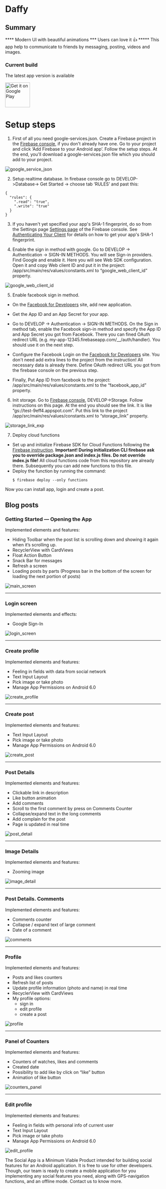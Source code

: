 Daffy
=============

## Summary

**** Modern UI with beautiful animations *** Users can love it 👍 *****
This app help to communicate to friends by messaging, posting, videos and images.

### Current build 

The latest app version is available 

<a href="https://play.google."><img alt="Get it on Google Play" height="80" src="/Screenshots/google-play-badge.png"></a>



 <!-- ### Full showcase of application -->

 <!-- [App video should be here](https://) -->

Setup steps
===========

 1. First of all you need google-services.json. Create a Firebase project in the [Firebase console](https://console.firebase.google.com/), if you don't already have one. Go to your project and click ‘Add Firebase to your Android app’. Follow the setup steps. At the end, you'll download a google-services.json file which you should add to your project.

 ![google_service_json](https://user-images.githubusercontent.com/7821425/32899277-30da3374-caf3-11e7-86e0-58cb1bfd59e2.png)

 2. Setup realtime database. In firebase console go to DEVELOP->Database-> Get Started -> choose tab ‘RULES’ and past this:

 ```
 {
   "rules": {
     ".read": "true",
     ".write": "true"
   }
 }
 ```

 3. If you haven't yet specified your app's SHA-1 fingerprint, do so from the Settings page [Settings page](https://console.firebase.google.com/project/_/settings/general/) of the Firebase console. See [Authenticating Your Client](https://developers.google.com/android/guides/client-auth) for details on how to get your app's SHA-1 fingerprint.

 4. Enable the sign in method with google. Go to DEVELOP -> Authentication -> SIGN-IN METHODS. You will see Sign-in providers. Find Google and enable it.  Here you will see Web SDK configuration. Open it and copy Web client ID and put it in the project: /app/src/main/res/values/constants.xml to “google_web_client_id” property.

 ![google_web_client_id](https://user-images.githubusercontent.com/7821425/32899597-12302680-caf4-11e7-9169-650982c0334e.png)

 5. Enable facebook sign in method.
  - On the [Facebook for Developers](https://developers.facebook.com/) site, add new application. 
 
  - Get the App ID and an App Secret for your app. 
  
  - Go to DEVELOP -> Authentication -> SIGN-IN METHODS. 
  On the Sign in method tab, enable the Facebook sign-in method and specify the App ID and App Secret 
  you got from Facebook. There you can fined OAuth redirect URL (e.g. my-app-12345.firebaseapp.com/__/auth/handler). 
  You should use it on the next step.
   
  - Configure the Facebook Login on the [Facebook for Developers](https://developers.facebook.com/) site. 
  You don't need  add extra lines to the project from the instruction! All necessary data is already there.
  Define OAuth redirect URL you got from the firebase console on the previous step.
  
   - Finally, Put App ID from facebook to the project: /app/src/main/res/values/constants.xml to the “facebook_app_id” property.

 6. Init storage. Go to [Firebase console](https://console.firebase.google.com/), DEVELOP->Storage. Follow instructions on this page. At the end you should see the link. It is like “gs://test-9eff4.appspot.com”. Put this link to the project /app/src/main/res/values/constants.xml to “storage_link” property.

![storage_link_exp](https://user-images.githubusercontent.com/7821425/32899046-8811009c-caf2-11e7-905f-741174d26512.png)

 7. Deploy cloud functions
  - Set up and initialize Firebase SDK for Cloud Functions following the 
    [Firebase instruction](https://firebase.google.com/docs/functions/get-started#set_up_and_initialize).
   **Important! During initialization CLI firebase ask you to override package.json and index.js files. Do not override index.js file!** All cloud functions code from this repository are already there. Subsequently you can add new functions to this file.
  - Deploy the function by running the command: 
     ```
    $ firebase deploy --only functions
     ```
    

 Now you can install app, login and create a post.


## Blog posts
### Getting Started — Opening the App

Implemented elements and features:

* Hiding Toolbar when the post list is scrolling down and showing it again when it’s scrolling up.
* RecyclerView with CardViews
* Float Action Button
* Snack Bar for messages
* Refresh a screen
* Loading posts by parts (Progress bar in the bottom of the screen for loading the next portion of posts)

![main_screen](https://github.com/SHAANRAASTI/Daffy/blob/master/Screenshots/Screenshot_2021-02-11-16-52-33-15.jpg)

---

### Login screen

Implemented elements and effects:

* Google Sign-In

![login_screen](https://github.com/SHAANRAASTI/Daffy/blob/master/Screenshots/Screenshot_2021-02-11-16-53-37-02_4eab893ad9f774bc53d4c776136d0622.jpg)

---

### Create profile

Implemented elements and features:

* Feeling in fields with data from social network
* Text Input Layout
* Pick image or take photo
* Manage App Permissions on Android 6.0

![create_profile](https://cloud.githubusercontent.com/assets/2683612/24905276/0c87f382-1ebc-11e7-8587-9ff4af64f3cf.gif)

---

### Create post

Implemented elements and features:

* Text Input Layout
* Pick image or take photo
* Manage App Permissions on Android 6.0

![create_post](https://cloud.githubusercontent.com/assets/2683612/24905275/0c8727a4-1ebc-11e7-94a4-0d9a3d419748.gif)

---

### Post Details

Implemented elements and features:

* Clickable link in description
* Like button animation
* Add comments
* Scroll to the first comment by press on Comments Counter
* Collapse/expand text in the long comments
* Add complain for the post
* Page is updated in real time

![post_detail](https://cloud.githubusercontent.com/assets/2683612/24911820/f25559a0-1ed4-11e7-972f-aaf93c8c63b3.gif)

---

### Image Details

Implemented elements and features:

* Zooming image

![image_detail](https://cloud.githubusercontent.com/assets/2683612/24905278/0c8b031a-1ebc-11e7-86f9-c7b3ec276d63.gif)

---

### Post Details. Comments

Implemented elements and features:

* Comments counter
* Collapse / expand text of large comment
* Date of a comment

![comments](https://cloud.githubusercontent.com/assets/2683612/24905274/0c849db8-1ebc-11e7-9407-bdfa25c3a818.gif)

---

### Profile

Implemented elements and features:

* Posts and likes counters
* Refresh list of posts
* Update profile information (photo and name) in real time
* RecyclerView with CardViews
* My profile options:
    * sign in
    * edit profile
    * create a post

![profile](https://cloud.githubusercontent.com/assets/2683612/24905714/849c725c-1ebd-11e7-9533-a3ae31cb066d.gif)

---

### Panel of Counters

Implemented elements and features:

* Counters of watches, likes and comments
* Created date
* Possibility to add like by click on “like” button
* Animation of like button

![counters_panel](https://cloud.githubusercontent.com/assets/2683612/24905991/ae28f824-1ebe-11e7-8f9a-91cd988f0b07.jpg)

---

### Edit profile

Implemented elements and features:

* Feeling in fields with personal info of current user
* Text Input Layout
* Pick image or take photo
* Manage App Permissions on Android 6.0

![edit_profile](https://cloud.githubusercontent.com/assets/2683612/24905277/0c89a1dc-1ebc-11e7-912e-8ffbb6223e52.gif)

The Social App is a Minimum Viable Product intended for building social features for an Android application. It is free to use for other developers. Though, our team is ready to create a mobile application for you implementing any social features you need, along with GPS-navigation functions, and an offline mode. Contact us to know more.
